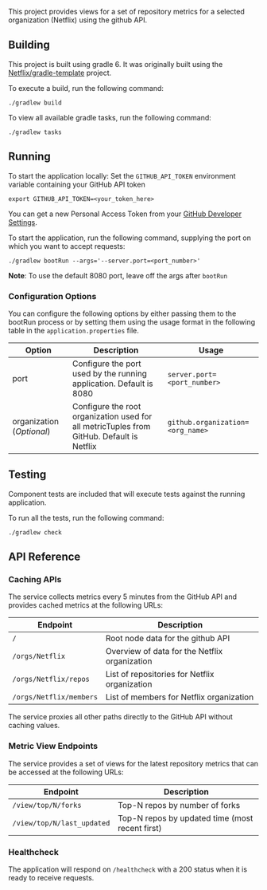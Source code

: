 This project provides views for a set of repository metrics for a selected organization (Netflix) using the
github API.

## Building

This project is built using gradle 6. It was originally built using
the [Netflix/gradle-template](https://github.com/Netflix/gradle-template) project.

To execute a build, run the following command:
```
./gradlew build
```

To view all available gradle tasks, run the following command:
```
./gradlew tasks
```

## Running

To start the application locally:
Set the `GITHUB_API_TOKEN` environment variable containing your GitHub API token

```
export GITHUB_API_TOKEN=<your_token_here>
```
You can get a new Personal Access Token from your 
[GitHub Developer Settings](https://docs.github.com/en/github/authenticating-to-github/creating-a-personal-access-token).

To start the application, run the following command, supplying the port on which you
want to accept requests:
```
./gradlew bootRun --args='--server.port=<port_number>'
```
**Note**: To use the default 8080 port, leave off the args after `bootRun`

### Configuration Options
You can configure the following options by either passing them to the bootRun process
or by setting them using the usage format in the following table in the
`application.properties` file.

| Option           | Description                   | Usage              |
| ---------------- | -------------------------------------------------- | -------------------
|port              | Configure the port used by the running application. Default is 8080| `server.port=<port_number>` |
|organization (_Optional_)| Configure the root organization used for all metricTuples from GitHub. Default is Netflix| `github.organization=<org_name>` |


## Testing

Component tests are included that will execute tests against the running application.

To run all the tests, run the following command:
```
./gradlew check
```

## API Reference

### Caching APIs
The service collects metrics every 5 minutes from the GitHub API
and provides cached metrics at the following URLs:

| Endpoint               | Description                                   |
| ---------------------- | --------------------------------------------- |
|`/`                     | Root node data for the github API             |
|`/orgs/Netflix`         | Overview of data for the Netflix organization |
|`/orgs/Netflix/repos`   | List of repositories for Netflix organization |
|`/orgs/Netflix/members` | List of members for Netflix organization      |

The service proxies all other paths directly to the GitHub API without caching
values.

### Metric View Endpoints
The service provides a set of views for the latest repository metrics 
that can be accessed at the following URLs:

| Endpoint                  | Description                                    |
| ------------------------- | ---------------------------------------------- |
|`/view/top/N/forks`        | Top-N repos by number of forks                 |
|`/view/top/N/last_updated` | Top-N repos by updated time (most recent first)|

### Healthcheck
The application will respond on `/healthcheck` with a 200 status when it is ready to receive requests.


